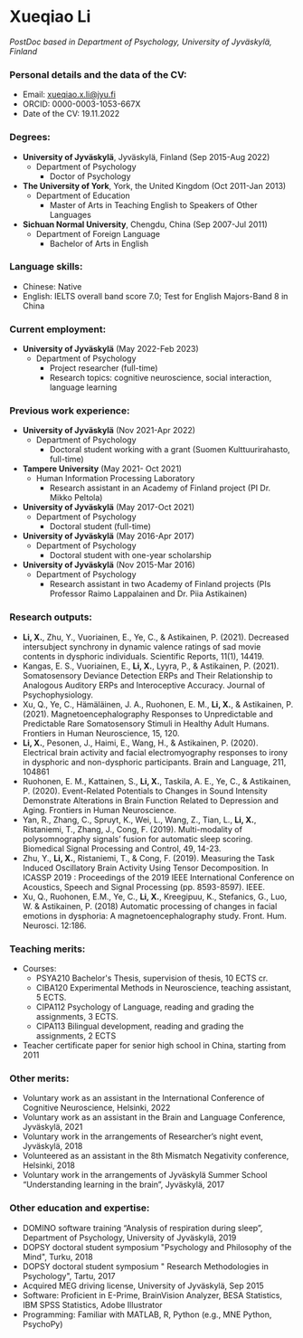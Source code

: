 # **Xueqiao Li**
_PostDoc based in Department of Psychology, University of Jyväskylä, Finland_


### **Personal details and the data of the CV:**
- Email: xueqiao.x.li@jyu.fi
- ORCID: 0000-0003-1053-667X
- Date of the CV: 19.11.2022

### **Degrees:**
- **University of Jyväskylä**, Jyväskylä, Finland (Sep 2015-Aug 2022)
  - Department of Psychology  
    - Doctor of Psychology
- **The University of York**, York, the United Kingdom (Oct 2011-Jan 2013)
  - Department of Education  
    - Master of Arts in Teaching English to Speakers of Other Languages
- **Sichuan Normal University**, Chengdu, China (Sep 2007-Jul 2011)
  - Department of Foreign Language
    - Bachelor of Arts in English

### **Language skills:**
- Chinese: Native
- English: IELTS overall band score 7.0; Test for English Majors-Band 8 in China

### **Current employment:**
- **University of Jyväskylä**                                                                      (May 2022-Feb 2023) 
  - Department of Psychology   
    - Project researcher (full-time)
    - Research topics: cognitive neuroscience, social interaction, language learning 

### **Previous work experience:**
- **University of Jyväskylä**                                                                (Nov 2021-Apr 2022) 
  - Department of Psychology 
    - Doctoral student working with a grant (Suomen Kulttuurirahasto, full-time)
- **Tampere University**                                                                     (May 2021- Oct 2021) 
  - Human Information Processing Laboratory
    - Research assistant in an Academy of Finland project (PI Dr. Mikko Peltola)
- **University of Jyväskylä**                                                                (May 2017-Oct 2021) 
  - Department of Psychology   
    - Doctoral student (full-time)
- **University of Jyväskylä**                                                                (May 2016-Apr 2017) 
  - Department of Psychology   
    - Doctoral student with one-year scholarship
- **University of Jyväskylä**                                                                (Nov 2015-Mar 2016) 
  - Department of Psychology   
    - Research assistant in two Academy of Finland projects (PIs Professor Raimo Lappalainen and Dr. Piia Astikainen)

### **Research outputs:**
- **Li, X.**, Zhu, Y., Vuoriainen, E., Ye, C., & Astikainen, P. (2021). Decreased intersubject synchrony in dynamic valence ratings of sad movie contents in dysphoric individuals. Scientific Reports, 11(1), 14419. 
- Kangas, E. S., Vuoriainen, E., **Li, X.**, Lyyra, P., & Astikainen, P. (2021). Somatosensory Deviance Detection ERPs and Their Relationship to Analogous Auditory ERPs and Interoceptive Accuracy. Journal of Psychophysiology.
- Xu, Q., Ye, C., Hämäläinen, J. A., Ruohonen, E. M., **Li, X.**, & Astikainen, P. (2021). Magnetoencephalography Responses to Unpredictable and Predictable Rare Somatosensory Stimuli in Healthy Adult Humans. Frontiers in Human Neuroscience, 15, 120.
- **Li, X.**, Pesonen, J., Haimi, E., Wang, H., & Astikainen, P. (2020). Electrical brain activity and facial electromyography responses to irony in dysphoric and non-dysphoric participants. Brain and Language, 211, 104861
- Ruohonen, E. M., Kattainen, S., **Li, X.**, Taskila, A. E., Ye, C., & Astikainen, P. (2020). Event-Related Potentials to Changes in Sound Intensity Demonstrate Alterations in Brain Function Related to Depression and Aging. Frontiers in Human Neuroscience. 
- Yan, R., Zhang, C., Spruyt, K., Wei, L., Wang, Z., Tian, L., **Li, X.**, Ristaniemi, T., Zhang, J., Cong, F. (2019). Multi-modality of polysomnography signals’ fusion for automatic sleep scoring. Biomedical Signal Processing and Control, 49, 14-23. 
- Zhu, Y., **Li, X.**, Ristaniemi, T., & Cong, F. (2019). Measuring the Task Induced Oscillatory Brain Activity Using Tensor Decomposition. In ICASSP 2019 : Proceedings of the 2019 IEEE International Conference on Acoustics, Speech and Signal Processing (pp. 8593-8597). IEEE.
- Xu, Q., Ruohonen, E.M., Ye, C., **Li, X.**, Kreegipuu, K., Stefanics, G., Luo, W. & Astikainen, P. (2018) Automatic processing of changes in facial emotions in dysphoria: A magnetoencephalography study. Front. Hum. Neurosci. 12:186. 

### **Teaching merits:**
- Courses: 
  - PSYA210 Bachelor's Thesis, supervision of thesis, 10 ECTS cr.
  - CIBA120 Experimental Methods in Neuroscience, teaching assistant, 5 ECTS.
  - CIPA112 Psychology of Language, reading and grading the assignments, 3 ECTS.
  - CIPA113 Bilingual development, reading and grading the assignments, 2 ECTS
- Teacher certificate paper for senior high school in China, starting from 2011

### **Other merits:**
- Voluntary work as an assistant in the International Conference of Cognitive Neuroscience, Helsinki, 2022
- Voluntary work as an assistant in the Brain and Language Conference, Jyväskylä, 2021
- Voluntary work in the arrangements of Researcher’s night event, Jyväskylä, 2018
- Volunteered as an assistant in the 8th Mismatch Negativity conference, Helsinki, 2018
- Voluntary work in the arrangements of Jyväskylä Summer School “Understanding learning in the brain”, Jyväskylä, 2017

### **Other education and expertise:**
- DOMINO software training “Analysis of respiration during sleep”, Department of Psychology, University of Jyväskylä, 2019
- DOPSY doctoral student symposium "Psychology and Philosophy of the Mind", Turku, 2018
- DOPSY doctoral student symposium " Research Methodologies in Psychology", Tartu, 2017
- Acquired MEG driving license, University of Jyväskylä, Sep 2015
- Software: Proficient in E-Prime, BrainVision Analyzer, BESA Statistics, IBM SPSS Statistics, Adobe Illustrator
- Programming: Familiar with MATLAB, R, Python (e.g., MNE Python, PsychoPy) 
